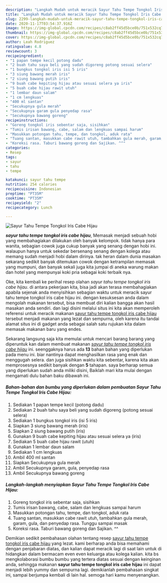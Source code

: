 ```yaml
---
description: "Langkah Mudah untuk meracik Sayur Tahu Tempe Tongkol Iris Cabe Hijau, Sempurna"
title: "Langkah Mudah untuk meracik Sayur Tahu Tempe Tongkol Iris Cabe Hijau, Sempurna"
slug: 2299-langkah-mudah-untuk-meracik-sayur-tahu-tempe-tongkol-iris-cabe-hijau-sempurna
date: 2020-11-17T03:54:37.916Z
image: https://img-global.cpcdn.com/recipes/c8ab2ff45d5bce0b/751x532cq70/sayur-tahu-tempe-tongkol-iris-cabe-hijau-foto-resep-utama.jpg
thumbnail: https://img-global.cpcdn.com/recipes/c8ab2ff45d5bce0b/751x532cq70/sayur-tahu-tempe-tongkol-iris-cabe-hijau-foto-resep-utama.jpg
cover: https://img-global.cpcdn.com/recipes/c8ab2ff45d5bce0b/751x532cq70/sayur-tahu-tempe-tongkol-iris-cabe-hijau-foto-resep-utama.jpg
author: Leah Rodriguez
ratingvalue: 4.8
reviewcount: 3
recipeingredient:
- "1 papan tempe kecil potong dadu"
- "2 buah tahu saya beli yang sudah digoreng potong sesuai selera"
- "1 bungkus tongkol iris isi 5 iris"
- "3 siung bawang merah iris"
- "2 siung bawang putih iris"
- "9 buah cabe kepiting hijau atau sesuai selera ya iris"
- "5 buah cabe hijau rawit utuh"
- "1 lembar daun salam"
- "1 cm lengkuas"
- "400 ml santan"
- "Secukupnya gula merah"
- "Secukupnya garam gula penyedap rasa"
- "Secukupnya bawang goreng"
recipeinstructions:
- "Goreng tongkol iris sebentar saja, sisihkan"
- "Tumis irisan bawang, cabe, salam dan lengkuas sampai harum"
- "Masukkan potongan tahu, tempe, dan tongkol, aduk rata"
- "Tuang santan, masukkan cabe rawit utuh, tambahkan gula merah, garam, gula, dan penyedap rasa. Tunggu sampai masak"
- "Koreksi rasa. Taburi bawang goreng dan Sajikan. ^^"
categories:
- Resep
tags:
- sayur
- tahu
- tempe

katakunci: sayur tahu tempe 
nutrition: 254 calories
recipecuisine: Indonesian
preptime: "PT35M"
cooktime: "PT35M"
recipeyield: "2"
recipecategory: Lunch

---
```



![Sayur Tahu Tempe Tongkol Iris Cabe Hijau](https://img-global.cpcdn.com/recipes/c8ab2ff45d5bce0b/751x532cq70/sayur-tahu-tempe-tongkol-iris-cabe-hijau-foto-resep-utama.jpg)

<b><i>sayur tahu tempe tongkol iris cabe hijau</i></b>, Memasak menjadi sebuah hobi yang membahagiakan dilakukan oleh banyak kelompok. tidak hanya para wanita, sebagian cowok juga cukup banyak yang senang dengan hobi ini. walaupun hanya untuk sekedar bersenang senang dengan kolega atau memang sudah menjadi hobi dalam dirinya. tak heran dalam dunia masakan sekarang sedikit banyak ditemukan cowok dengan ketrampilan memasak yang mumpuni, dan banyak sekali juga kita jumpai di aneka warung makan dan hotel yang mempunyai koki pria sebagai koki terbaik nya.

Oke, kita kembali ke perihal resep olahan <i>sayur tahu tempe tongkol iris cabe hijau</i>. di antara pekerjaan kita, bisa jadi akan terasa membahagiakan apabila sejenak anda menyisihkan sebagian waktu untuk meracik sayur tahu tempe tongkol iris cabe hijau ini. dengan kesuksesan anda dalam mengolah makanan tersebut, bisa membuat diri kalian bangga akan hasil masakan anda sendiri. dan lagi disini melalui situs ini kita akan memperoleh referensi untuk meracik makanan <u>sayur tahu tempe tongkol iris cabe hijau</u> tersebut menjadi makanan yang lezat dan sempurna, oleh karena itu tandai alamat situs ini di gadget anda sebagai salah satu rujukan kita dalam memasak makanan baru yang endes.




Sekarang langsung saja kita memulai untuk mencari barang barang yang diperuntuk kan dalam membuat makanan <u><i>sayur tahu tempe tongkol iris cabe hijau</i></u> ini. seenggaknya harus ada <b>13</b> bahan bahan yang diperlukan pada menu ini. biar nantinya dapat menghasilkan rasa yang enak dan menggugah selera. dan juga sisihkan waktu kita sebentar, karena kita akan memprosesnya sedikit banyak dengan <b>5</b> tahapan. saya berharap semua yang diperlukan sudah anda miliki disini, Baiklah mari kita mulai dengan mengamati dulu bahan baku dibawah ini.

<!--inarticleads1-->

##### Bahan-bahan dan bumbu yang diperlukan dalam pembuatan Sayur Tahu Tempe Tongkol Iris Cabe Hijau:

1. Sediakan 1 papan tempe kecil (potong dadu)
1. Sediakan 2 buah tahu saya beli yang sudah digoreng (potong sesuai selera)
1. Sediakan 1 bungkus tongkol iris (isi 5 iris)
1. Siapkan 3 siung bawang merah (iris)
1. Siapkan 2 siung bawang putih (iris)
1. Gunakan 9 buah cabe kepiting hijau atau sesuai selera ya (iris)
1. Sediakan 5 buah cabe hijau rawit (utuh)
1. Gunakan 1 lembar daun salam
1. Sediakan 1 cm lengkuas
1. Ambil 400 ml santan
1. Siapkan Secukupnya gula merah
1. Ambil Secukupnya garam, gula, penyedap rasa
1. Ambil Secukupnya bawang goreng




<!--inarticleads2-->

##### Langkah-langkah menyiapkan Sayur Tahu Tempe Tongkol Iris Cabe Hijau:

1. Goreng tongkol iris sebentar saja, sisihkan
1. Tumis irisan bawang, cabe, salam dan lengkuas sampai harum
1. Masukkan potongan tahu, tempe, dan tongkol, aduk rata
1. Tuang santan, masukkan cabe rawit utuh, tambahkan gula merah, garam, gula, dan penyedap rasa. Tunggu sampai masak
1. Koreksi rasa. Taburi bawang goreng dan Sajikan. ^^




Demikian sedikit pembahasan olahan tentang resep <u>sayur tahu tempe tongkol iris cabe hijau</u> yang lezat. kami berharap anda bisa memahami dengan penjabaran diatas, dan kalian dapat meracik lagi di saat lain untuk di hidangkan dalam bermacam even even keluarga atau kolega kalian. kita bs mengkolaborasi bumbu bumbu yang tertera diatas sesuai dengan keinginan anda, sehingga makanan <b>sayur tahu tempe tongkol iris cabe hijau</b> ini dapat menjadi lebih yummy dan sempurna lagi. demikianlah pembahasan singkat ini, sampai berjumpa kembali di lain hal. semoga hari kamu menyenangkan.
